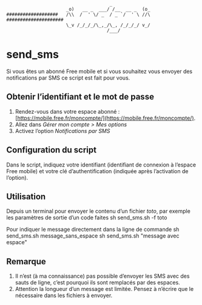                                           _
                          _o)   __ _  ___/ /__  __ _  (o_
    ###################   /\\  /  ' \/ _  / _ `/  ' \ //\   #####################
                          \_v /_/_/_/\_,_/\_, /_/_/_/ v_/
                                         /___/

send_sms
========

Si vous &ecirc;tes un abonn&eacute; Free mobile et si vous souhaitez vous envoyer des notifications par SMS ce script est fait pour vous.

Obtenir l’identifiant et le mot de passe
----------------------------------------

1. Rendez-vous dans votre espace abonn&eacute; : [https://mobile.free.fr/moncompte/](https://mobile.free.fr/moncompte/).
2. Allez dans *G&eacute;rer mon compte > Mes options*
3. Activez l’option *Notifications par SMS*

Configuration du script
-----------------------

Dans le script, indiquez votre identifiant (identifiant de connexion &agrave; l’espace Free mobile) et votre cl&eacute; d’authentification (indiqu&eacute;e apr&egrave;s l’activation de l’option).

Utilisation
-----------

Depuis un terminal pour envoyer le contenu d’un fichier _toto_, par exemple les param&egrave;tres de sortie d’un code faites 
    sh send_sms.sh -f toto

Pour indiquer le message directement dans la ligne de commande 
    sh send_sms.sh message_sans_espace
    sh send_sms.sh "message avec espace"

Remarque
--------

1. Il n’est (&agrave; ma connaissance) pas possible d’envoyer les SMS avec des sauts de ligne, c’est pourquoi ils sont remplac&eacute;s par des espaces.
2. Attention la longueur d’un message est limit&eacute;e. Pensez &agrave; n’&eacute;crire que le n&eacute;cessaire dans les fichiers &agrave; envoyer.
